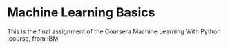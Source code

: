 # Machine Learning Basics

This is the final assignment of the Coursera Machine Learning With Python .course, from IBM
